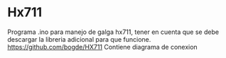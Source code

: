 # Hx711
Programa .ino para manejo de galga hx711, tener en cuenta que se debe descargar la libreria adicional para que funcione. https://github.com/bogde/HX711
Contiene diagrama de conexion 
